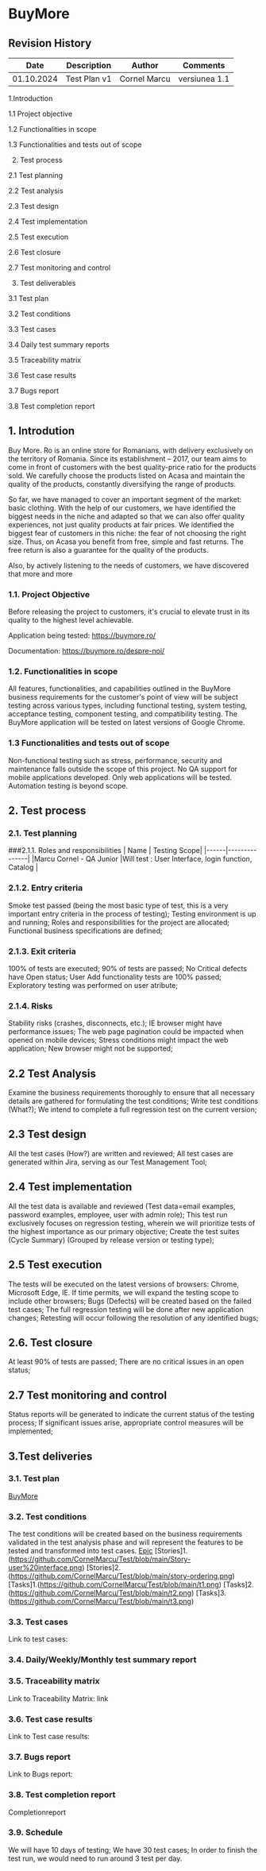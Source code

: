 # BuyMore
## Revision History
| Date          | Description   | Author           | Comments     |
| ------------- | ------------- | ---------------- |--------------|
| 01.10.2024    | Test Plan v1  | Cornel Marcu     |versiunea 1.1 |

1.Introduction

1.1 Project objective

1.2 Functionalities in scope

1.3 Functionalities and tests out of scope

2. Test process
   
2.1 Test planning

2.2 Test analysis

2.3 Test design

2.4 Test implementation

2.5 Test execution

2.6 Test closure

2.7 Test monitoring and control

3. Test deliverables
   
3.1 Test plan

3.2 Test conditions

3.3 Test cases

3.4 Daily test summary reports

3.5 Traceability matrix

3.6 Test case results

3.7 Bugs report

3.8 Test completion report


## 1. Introdution
Buy More. Ro is an online store for Romanians, with delivery exclusively on the territory of Romania. Since its establishment – 2017, our team aims to come in front of customers with the best quality-price ratio for the products sold. We carefully choose the products listed on Acasa and maintain the quality of the products, constantly diversifying the range of products.

So far, we have managed to cover an important segment of the market: basic clothing. With the help of our customers, we have identified the biggest needs in the niche and adapted so that we can also offer quality experiences, not just quality products at fair prices. We identified the biggest fear of customers in this niche: the fear of not choosing the right size. Thus, on Acasa you benefit from free, simple and fast returns. The free return is also a guarantee for the quality of the products.

Also, by actively listening to the needs of customers, we have discovered that more and more
### 1.1. Project Objective
Before releasing the project to customers, it's crucial to elevate trust in its quality to the highest level achievable.

Application being tested: https://buymore.ro/

Documentation: https://buymore.ro/despre-noi/

### 1.2. Functionalities in scope
All features, functionalities, and capabilities outlined in the BuyMore business requirements for the customer's point of view will be subject testing across various types, including functional testing, system testing, acceptance testing, component testing, and compatibility testing.
The BuyMore application will be tested on latest versions of Google Chrome. 

### 1.3 Functionalities and tests out of scope
Non-functional testing such as stress, performance, security and maintenance falls outside the scope of this project.
No QA support for mobile applications developed. Only web applications will be tested.
Automation testing is beyond scope.

## 2. Test process
### 2.1. Test planning
###2.1.1. Roles and responsibilities
| Name | Testing Scope|
|------|---------------|
|Marcu Cornel - QA Junior |Will test : User Interface, login function, Catalog |

### 2.1.2. Entry criteria
Smoke test passed (being the most basic type of test, this is a very important entry criteria in the process of testing);
Testing environment is up and running;
Roles and responsibilities for the project are allocated;
Functional business specifications are defined;
### 2.1.3. Exit criteria
100% of tests are executed;
90% of tests are passed;
No Critical defects have Open status;
User Add functionality tests are 100% passed;
Exploratory testing was performed on user atribute;
### 2.1.4. Risks
Stability risks (crashes, disconnects, etc.);
IE browser might have performance issues;
The web page pagination could be impacted when opened on mobile devices;
Stress conditions might impact the web application;
New browser might not be supported;
## 2.2 Test Analysis
Examine the business requirements thoroughly to ensure that all necessary details are gathered for formulating the test conditions;
Write test conditions (What?);
We intend to complete a full regression test on the current version;
## 2.3 Test design
All the test cases (How?) are written and reviewed;
All test cases are generated within Jira, serving as our Test Management Tool;
## 2.4 Test implementation
All the test data is available and reviewed (Test data=email examples, password examples, employee, user with admin role);
This test run exclusively focuses on regression testing, wherein we will prioritize tests of the highest importance as our primary objective;
Create the test suites (Cycle Summary) (Grouped by release version or testing type);
## 2.5 Test execution
The tests will be executed on the latest versions of browsers: Chrome, Microsoft Edge, IE. If time permits, we will expand the testing scope to include other browsers;
Bugs (Defects) will be created based on the failed test cases;
The full regression testing will be done after new application changes;
Retesting will occur following the resolution of any identified bugs;
## 2.6. Test closure
At least 90% of tests are passed;
There are no critical issues in an open status;
## 2.7 Test monitoring and control
Status reports will be generated to indicate the current status of the testing process;
If significant issues arise, appropriate control measures will be implemented;


## 3.Test deliveries
### 3.1. Test plan
[BuyMore](https://github.com/CornelMarcu/Test/blob/main/Test%20plan%20Buymore.pdf)

### 3.2. Test conditions
The test conditions will be created based on the business requirements validated in the test analysis phase and will represent the features to be tested and transformed into test cases.
[Epic](https://github.com/CornelMarcu/Test/blob/main/Epic.png)
[Stories]1.(https://github.com/CornelMarcu/Test/blob/main/Story-user%20interface.png)
[Stories]2.(https://github.com/CornelMarcu/Test/blob/main/story-ordering.png)
[Tasks]1.(https://github.com/CornelMarcu/Test/blob/main/t1.png)
[Tasks]2.(https://github.com/CornelMarcu/Test/blob/main/t2.png)
[Tasks]3.(https://github.com/CornelMarcu/Test/blob/main/t3.png)

### 3.3. Test cases
Link to test cases: 

### 3.4. Daily/Weekly/Monthly test summary report


### 3.5. Traceability matrix
Link to Traceability Matrix: link

### 3.6. Test case results
Link to Test case results: 

### 3.7. Bugs report
Link to Bugs report: 

### 3.8. Test completion report
Completionreport


### 3.9. Schedule
We will have 10 days of testing;
We have 30 test cases;
In order to finish the test run, we would need to run around 3 test per day.
